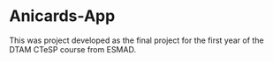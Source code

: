 # Anicards-App
This was project developed as the final project for the first year of the DTAM CTeSP course from ESMAD.  
